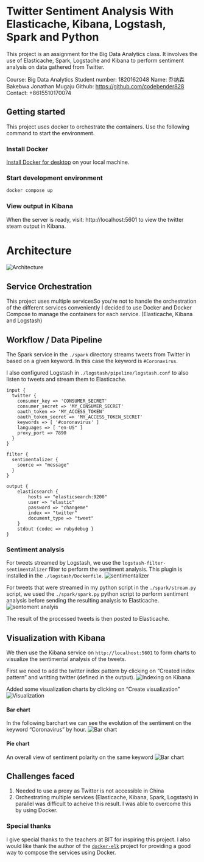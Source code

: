 # Twitter Sentiment Analysis With Elasticache, Kibana, Logstash, Spark and Python

This project is an assignment for the Big Data Analytics class. It involves the use of Elasticache, Spark, Logstache and Kibana to perform sentiment analysis on data gathered from Twitter.

Course: Big Data Analytics
Student number: 1820162048
Name: 乔纳森 Bakebwa Jonathan Mugaju
Github: https://github.com/codebender828
Contact: +8615510170074

## Getting started
This project uses docker to orchestrate the containers. Use the following command to start the environment.

### Install Docker
[Install Docker for desktop](https://docs.docker.com/desktop/) on your local machine.

### Start development environment
```bash
docker compose up
```

### View output in Kibana
When the server is ready, visit: http://localhost:5601 to view the twitter steam output in Kibana.

# Architecture
![Architecture](./assets/arch.png)

## Service Orchestration
This project uses multiple servicesSo you're not to handle the orchestration of the different services conveniently I decided to use Docker and Docker Compose to manage the containers for each service. (Elasticache, Kibana and Logstash)

## Workflow / Data Pipeline
The Spark service in the `./spark` directory streams tweets from Twitter in based on a given keyword. In this case the keyword is `#Coronavirus`.

I also configured Logstash in `./logstash/pipeline/logstash.conf` to also listen to tweets and stream them to Elasticache.
```config
input {
  twitter {
    consumer_key => 'CONSUMER_SECRET'
    consumer_secret => 'MY_CONSUMER_SECRET'
    oauth_token => 'MY_ACCESS_TOKEN'
    oauth_token_secret => 'MY_ACCESS_TOKEN_SECRET'
    keywords => [ '#coronavirus' ]
    languages => [ "en-US" ]
    proxy_port => 7890
  }
}

filter {
  sentimentalizer {
    source => "message"
  }
}

output {
    elasticsearch {
        hosts => "elasticsearch:9200"
        user => "elastic"
        password => "changeme"
        index => "twitter"
        document_type => "tweet"
    }
    stdout {codec => rubydebug }
}
```

### Sentiment analysis
For tweets streamed by Logstash, we use the `logstash-filter-sentimentalizer` filter to perform the sentiment analysis. This plugin is installed in the `./logstash/Dockerfile`.
![sentimentalizer](./assets/sentimentalizer.png)

For tweets that were streamed in my python script in the `./spark/stream.py` script, we used the `./spark/spark.py` python script to perform sentiment analysis before sending the resulting analysis to Elasticache.
![sentoment analyis](./assets/sentiment-analysis.png)

The result of the processed tweets is then posted to Elasticache.


## Visualization with Kibana
We then use the Kibana service on `http://localhost:5601` to form charts to visualize the sentimental analysis of the tweets.

First we need to add the twitter index pattern by clicking on “Created index pattern” and writting twitter (defined in the output).
![Indexing on Kibana](./assets/kibana1.png)

Added some visualization charts by clicking on “Create visualization”
![Visualization](./assets/kibana2.png)

#### Bar chart
In the following barchart we can see the evolution of the sentiment on the keyword “Coronavirus” by hour. 
![Bar chart](./assets/kibana-bar3.png)

#### Pie chart
An overall view of sentiment polarity on the same keyword
![Bar chart](./assets/kibana-pie4.png)


## Challenges faced
1. Needed to use a proxy as Twitter is not accessible in China
2. Orchestrating multiple services (Elasticache, Kibana, Spark, Logstash) in parallel was difficult to acheive this result. I was able to overcome this by using Docker.

### Special thanks
I give special thanks to the teachers at BIT for inspiring this project. I also would like thank the author of the [`docker-elk`](https://github.com/deviantony/docker-elk) project for providing a good way to compose the services using Docker.